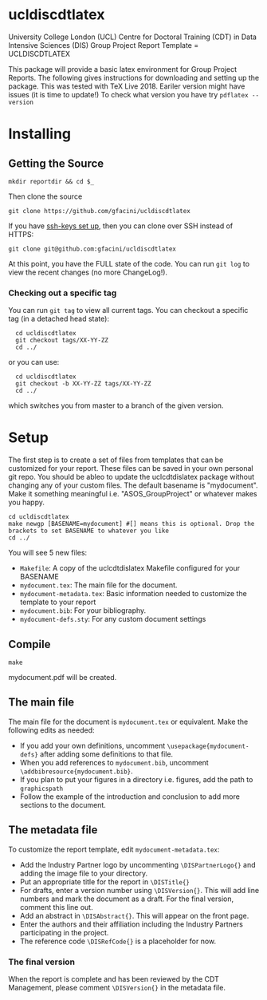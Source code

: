 # ucldiscdtlatex
University College London (UCL) Centre for Doctoral Training (CDT) in Data Intensive Sciences (DIS) Group Project Report Template = UCLDISCDTLATEX

This package will provide a basic latex environment for Group Project Reports. The following gives instructions for downloading and setting up the package. This was tested with TeX Live 2018. Eariler version might have issues (it is time to update!) To check what version you have try `pdflatex --version`

# Installing


## Getting the Source

```
mkdir reportdir && cd $_
```

Then clone the source

```
git clone https://github.com/gfacini/ucldiscdtlatex
```

If you have [ssh-keys set up](https://help.github.com/articles/generating-ssh-keys/), then you can clone over SSH instead of HTTPS:

```
git clone git@github.com:gfacini/ucldiscdtlatex
```

At this point, you have the FULL state of the code. You can run ``git log`` to view the recent changes (no more ChangeLog!).

### Checking out a specific tag

You can run ``git tag`` to view all current tags. You can checkout a specific tag (in a detached head state):

```
  cd ucldiscdtlatex
  git checkout tags/XX-YY-ZZ
  cd ../
```

or you can use:

```
  cd ucldiscdtlatex
  git checkout -b XX-YY-ZZ tags/XX-YY-ZZ
  cd ../
```

which switches you from master to a branch of the given version.

# Setup
The first step is to create a set of files from templates that can be customized for your report. These files can be saved in your own personal git repo. You should be ableo to update the uclcdtdislatex package without changing any of your custom files. The default basename is "mydocument". Make it something meaningful i.e. "ASOS_GroupProject" or whatever makes you happy.

```
cd ucldiscdtlatex
make newgp [BASENAME=mydocument] #[] means this is optional. Drop the brackets to set BASENAME to whatever you like
cd ../
```

You will see 5 new files:
 - `Makefile`: A copy of the uclcdtdislatex Makefile configured for your BASENAME
 - `mydocument.tex`: The main file for the document.
 - `mydocument-metadata.tex`: Basic information needed to customize the template to your report
 - `mydocument.bib`: For your bibliography.
 - `mydocument-defs.sty`: For any custom document settings

## Compile
```
make
```
mydocument.pdf will be created. 

## The main file
The main file for the document is `mydocument.tex` or equivalent. Make the following edits as needed:
 - If you add your own definitions, uncomment `\usepackage{mydocument-defs}` after adding some definitions to that file.
 - When you add references to `mydocument.bib`, uncomment `\addbibresource{mydocument.bib}`.
 - If you plan to put your figures in a directory i.e. figures, add the path to `graphicspath`
 - Follow the example of the introduction and conclusion to add more sections to the document.
 
 ## The metadata file
 To customize the report template, edit `mydocument-metadata.tex`:
  - Add the Industry Partner logo by uncommenting `\DISPartnerLogo{}` and adding the image file to your directory.
  - Put an appropriate title for the report in `\DISTitle{}`
  - For drafts, enter a version number using `\DISVersion{}`. This will add line numbers and mark the document as a draft. For the final version, comment this line out.
  - Add an abstract in `\DISAbstract{}`. This will appear on the front page.
  - Enter the authors and their affiliation including the Industry Partners participating in the project. 
  - The reference code `\DISRefCode{}` is a placeholder for now.
  
 ### The final version
 When the report is complete and has been reviewed by the CDT Management, please comment `\DISVersion{}` in the metadata file.
  
